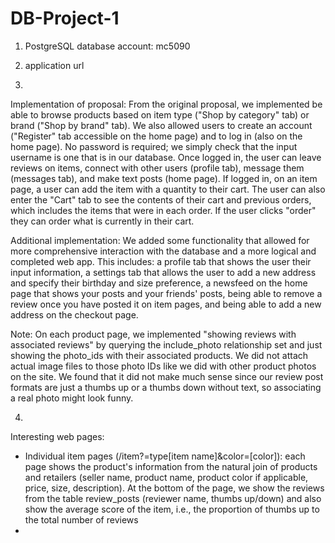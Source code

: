 # DB-Project-1

1. PostgreSQL database account: mc5090

2. application url

3.
Implementation of proposal: From the original proposal, we implemented be able to browse products based on item type ("Shop by category" tab) or brand ("Shop by brand" tab). We also allowed users to create an account ("Register" tab accessible on the home page) and to log in (also on the home page). No password is required; we simply check that the input username is one that is in our database. Once logged in, the user can leave reviews on items, connect with other users (profile tab), message them (messages tab), and make text posts (home page). If logged in, on an item page, a user can add the item with a quantity to their cart. The user can also enter the "Cart" tab to see the contents of their cart and previous orders, which includes the items that were in each order. If the user clicks "order" they can order what is currently in their cart.

 Additional implementation: We added some functionality that allowed for more comprehensive interaction with the database and a more logical and completed web app.
 This includes: a profile tab that shows the user their input information, a settings tab that allows the user to add a new address and specify their birthday and
 size preference, a newsfeed on the home page that shows your posts and your friends' posts, being able to remove a review once you have posted it on item pages,
 and being able to add a new address on the checkout page.

Note: On each product page, we implemented "showing reviews with associated reviews" by querying the include_photo relationship set and just showing the photo_ids with their associated products. We did not attach actual image files to those photo IDs like we did with other product photos on the site. We found that it did not make much sense since our review post formats are just a thumbs up or a thumbs down without text, so associating a real photo might look funny.

4.
Interesting web pages:
- Individual item pages (/item?=type[item name]&color=[color]): each page shows the product's information from the natural join of products and retailers (seller name, product name, product color if applicable, price, size, description). At the bottom of the page, we show the reviews from the table review_posts (reviewer name, thumbs up/down) and also show the average score of the item, i.e., the proportion of thumbs up to the total number of reviews
- 
